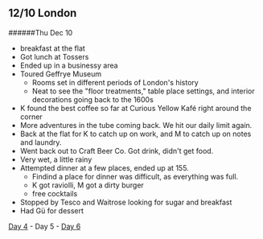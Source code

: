 12/10 London
------------
######Thu Dec 10

- breakfast at the flat
- Got lunch at Tossers
- Ended up in a businessy area
- Toured Geffrye Museum
  - Rooms set in different periods of London's history
  - Neat to see the "floor treatments," table place settings, and interior decorations going back to the 1600s
- K found the best coffee so far at Curious Yellow Kafé right around the corner
- More adventures in the tube coming back. We hit our daily limit again.
- Back at the flat for K to catch up on work, and M to catch up on notes and laundry.
- Went back out to Craft Beer Co. Got drink, didn't get food.
- Very wet, a little rainy
- Attempted dinner at a few places, ended up at 155.
  - Findind a place for dinner was difficult, as everything was full.
  - K got raviolli, M got a dirty burger
  - free cocktails
- Stopped by Tesco and Waitrose looking for sugar and breakfast
- Had Gü for dessert


[Day 4](12-09-London.md) - Day 5 - [Day 6](12-11-London.md)